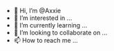 - 👋 Hi, I’m @Axxie
- 👀 I’m interested in ...
- 🌱 I’m currently learning ...
- 💞️ I’m looking to collaborate on ...
- 📫 How to reach me ...

<!---
Mr-Hiroshi/Mr-Hiroshi is a ✨ special ✨ repository because its `README.md` (this file) appears on your GitHub profile.
You can click the Preview link to take a look at your changes.
--->
